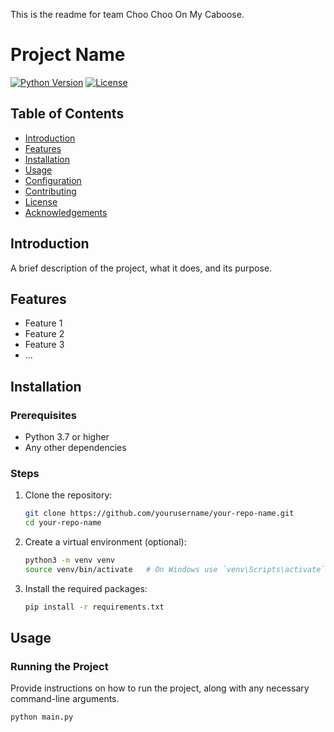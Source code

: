 This is the readme for team Choo Choo On My Caboose.

# Project Name

[![Python Version](https://img.shields.io/badge/python-3.8%2B-blue)](https://www.python.org/downloads/release/python-380/)
[![License](https://img.shields.io/badge/license-MIT-green)](https://opensource.org/licenses/MIT)

## Table of Contents
- [Introduction](#introduction)
- [Features](#features)
- [Installation](#installation)
- [Usage](#usage)
- [Configuration](#configuration)
- [Contributing](#contributing)
- [License](#license)
- [Acknowledgements](#acknowledgements)

## Introduction
A brief description of the project, what it does, and its purpose.

## Features
- Feature 1
- Feature 2
- Feature 3
- ...

## Installation
### Prerequisites
- Python 3.7 or higher
- Any other dependencies

### Steps
1. Clone the repository:
    ```sh
    git clone https://github.com/yourusername/your-repo-name.git
    cd your-repo-name
    ```
2. Create a virtual environment (optional):
    ```sh
    python3 -m venv venv
    source venv/bin/activate   # On Windows use `venv\Scripts\activate`
    ```
3. Install the required packages:
    ```sh
    pip install -r requirements.txt
    ```

## Usage
### Running the Project
Provide instructions on how to run the project, along with any necessary command-line arguments.

```sh
python main.py
